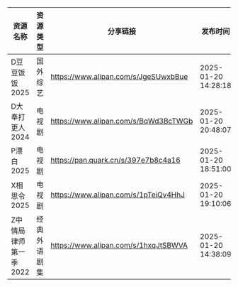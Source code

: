 | 资源名称          | 资源类型   | 分享链接                                 | 发布时间                |
| ------------- | ------ | ------------------------------------ | ------------------- |
| D豆豆饭饭2025     | 国外综艺   | https://www.alipan.com/s/JgeSUwxbBue | 2025-01-20 14:28:18 |
| D大奉打更人2024    | 电视剧    | https://www.alipan.com/s/BqWd3BcTWGb | 2025-01-20 20:48:07 |
| P漂白2025       | 电视剧    | https://pan.quark.cn/s/397e7b8c4a16  | 2025-01-20 18:51:00 |
| X相思令2025      | 电视剧    | https://www.alipan.com/s/1pTeiQv4HhJ | 2025-01-20 19:10:06 |
| Z中情局律师第一季2022 | 经典外语剧集 | https://www.alipan.com/s/1hxqJtSBWVA | 2025-01-20 14:38:09 |
